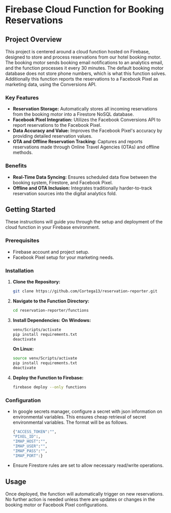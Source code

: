 # Firebase Cloud Function for Booking Reservations

## Project Overview

This project is centered around a cloud function hosted on Firebase, designed to store and process reservations from our hotel booking motor. The booking motor sends booking email notifications to an analytics email, and the function processes it every 30 minutes. The default booking motor database does not store phone numbers, which is what this function solves. Additionally this function reports the reservations to a Facebook Pixel as marketing data, using the Conversions API. 

### Key Features

- **Reservation Storage:** Automatically stores all incoming reservations from the booking motor into a Firestore NoSQL database.
- **Facebook Pixel Integration:** Utilizes the Facebook Conversions API to report reservations to the Facebook Pixel.
- **Data Accuracy and Value:** Improves the Facebook Pixel's accuracy by providing detailed reservation values.
- **OTA and Offline Reservation Tracking:** Captures and reports reservations made through Online Travel Agencies (OTAs) and offline methods.

### Benefits

- **Real-Time Data Syncing:** Ensures scheduled data flow between the booking system, Firestore, and Facebook Pixel.
- **Offline and OTA Inclusion:** Integrates traditionally harder-to-track reservation sources into the digital analytics fold.

## Getting Started

These instructions will guide you through the setup and deployment of the cloud function in your Firebase environment.

### Prerequisites

- Firebase account and project setup.
- Facebook Pixel setup for your marketing needs.

### Installation

1. **Clone the Repository:**
   ```bash
   git clone https://github.com/Cortega13/reservation-reporter.git
   ```

2. **Navigate to the Function Directory:**
    ```bash
    cd reservation-reporter/functions
    ```
3. **Install Dependencies:**
    **On Windows:**
    ```bash
    venv/Scripts/activate
    pip install requirements.txt
    deactivate
    ```
    **On Linux:**
    ```bash
    source venv/Scripts/activate
    pip install requirements.txt
    deactivate
    ```

4. **Deploy the Function to Firebase:**
    ```bash
    firebase deploy --only functions
    ```
### Configuration

- In google secrets manager, configure a secret with json information on environmental variables. This ensures cheap retrieval of secret environmental variables. The format will be as follows.
    ```bash
    {"ACCESS_TOKEN":"", 
    "PIXEL_ID":,
    "IMAP_HOST":"",
    "IMAP_USER":"",
    "IMAP_PASS":"",
    "IMAP_PORT":}
    ```
- Ensure Firestore rules are set to allow necessary read/write operations.

## Usage

Once deployed, the function will automatically trigger on new reservations. No further action is needed unless there are updates or changes in the booking motor or Facebook Pixel configurations.